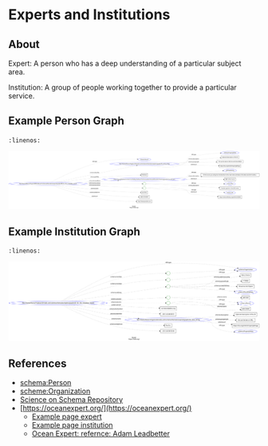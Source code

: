 # Experts and Institutions

## About

Expert:  A person who has a deep understanding of a particular subject area.

Institution: A group of people working together to provide a particular service.
  
## Example Person Graph

```{literalinclude} ./graphs/person.json
:linenos:
```

![OIH Guidance image](./graphs/person.svg)


## Example Institution Graph

```{literalinclude} ./graphs/organization.json
:linenos:
```


![OIH Guidance image](./graphs/organization.svg)


## References

* [schema:Person](https://schema.org/Person)
* [scheme:Organization](https://schema.org/Organization)
* [Science on Schema Repository](https://github.com/ESIPFed/science-on-schema.org/blob/master/guides/DataRepository.md)
* [https://oceanexpert.org/](https://oceanexpert.org/)
  * [Example page expert](https://oceanexpert.org/expert/44151)
  * [Example page institution](https://oceanexpert.org/institution/10171)
  * [Ocean Expert: refernce: Adam Leadbetter](https://gist.github.com/adamml/58ebdc7fc3f8ab8dad5d8852a28fb28c)
